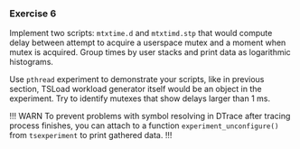 ### Exercise 6

Implement two scripts: `mtxtime.d` and `mtxtimd.stp` that would compute delay between attempt to acquire a userspace mutex and a moment when mutex is acquired. Group times by user stacks and print data as logarithmic histograms.

Use `pthread` experiment to demonstrate your scripts, like in previous section, TSLoad workload generator itself would be an object in the experiment. Try to identify mutexes that show delays larger than 1 ms. 

!!! WARN
To prevent problems with symbol resolving in DTrace after tracing process finishes, you can attach to a function `experiment_unconfigure()` from `tsexperiment` to print gathered data. 
!!!